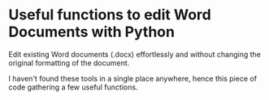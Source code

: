 # Useful functions to edit Word Documents with Python

Edit existing Word documents (.docx) effortlessly and without changing the original formatting of the document.

I haven't found these tools in a single place anywhere, hence this piece of code gathering a few useful functions.
